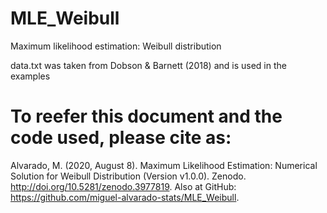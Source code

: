 # MLE_Weibull
Maximum likelihood estimation: Weibull distribution

data.txt was taken from Dobson & Barnett (2018) and is used in the examples

# To reefer this document and the code used, please cite as:
Alvarado, M. (2020, August 8). Maximum Likelihood Estimation: Numerical Solution for Weibull Distribution (Version v1.0.0). Zenodo. http://doi.org/10.5281/zenodo.3977819. Also at GitHub: https://github.com/miguel-alvarado-stats/MLE_Weibull.
